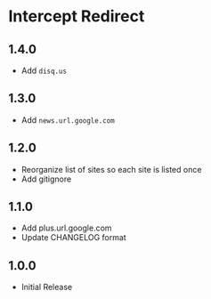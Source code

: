# Intercept Redirect

## 1.4.0
- Add `disq.us`

## 1.3.0
- Add `news.url.google.com`

## 1.2.0
- Reorganize list of sites so each site is listed once
- Add gitignore

## 1.1.0
- Add plus.url.google.com
- Update CHANGELOG format

## 1.0.0
- Initial Release
